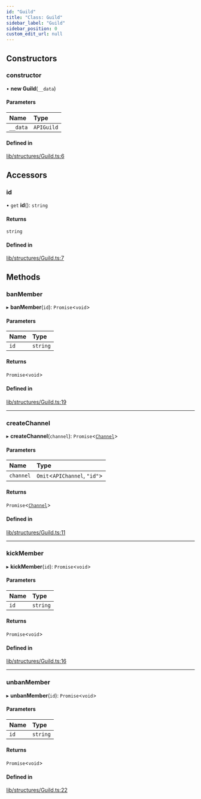 ```yaml
---
id: "Guild"
title: "Class: Guild"
sidebar_label: "Guild"
sidebar_position: 0
custom_edit_url: null
---
```


## Constructors

### constructor

• **new Guild**(`__data`)

#### Parameters

| Name | Type |
| :------ | :------ |
| `__data` | `APIGuild` |

#### Defined in

[lib/structures/Guild.ts:6](https://github.com/Artrix9095/Slythe.js/blob/c7132bf/packages/core/src/lib/structures/Guild.ts#L6)

## Accessors

### id

• `get` **id**(): `string`

#### Returns

`string`

#### Defined in

[lib/structures/Guild.ts:7](https://github.com/Artrix9095/Slythe.js/blob/c7132bf/packages/core/src/lib/structures/Guild.ts#L7)

## Methods

### banMember

▸ **banMember**(`id`): `Promise`<`void`\>

#### Parameters

| Name | Type |
| :------ | :------ |
| `id` | `string` |

#### Returns

`Promise`<`void`\>

#### Defined in

[lib/structures/Guild.ts:19](https://github.com/Artrix9095/Slythe.js/blob/c7132bf/packages/core/src/lib/structures/Guild.ts#L19)

___

### createChannel

▸ **createChannel**(`channel`): `Promise`<[`Channel`](Channel.md)\>

#### Parameters

| Name | Type |
| :------ | :------ |
| `channel` | `Omit`<`APIChannel`, ``"id"``\> |

#### Returns

`Promise`<[`Channel`](Channel.md)\>

#### Defined in

[lib/structures/Guild.ts:11](https://github.com/Artrix9095/Slythe.js/blob/c7132bf/packages/core/src/lib/structures/Guild.ts#L11)

___

### kickMember

▸ **kickMember**(`id`): `Promise`<`void`\>

#### Parameters

| Name | Type |
| :------ | :------ |
| `id` | `string` |

#### Returns

`Promise`<`void`\>

#### Defined in

[lib/structures/Guild.ts:16](https://github.com/Artrix9095/Slythe.js/blob/c7132bf/packages/core/src/lib/structures/Guild.ts#L16)

___

### unbanMember

▸ **unbanMember**(`id`): `Promise`<`void`\>

#### Parameters

| Name | Type |
| :------ | :------ |
| `id` | `string` |

#### Returns

`Promise`<`void`\>

#### Defined in

[lib/structures/Guild.ts:22](https://github.com/Artrix9095/Slythe.js/blob/c7132bf/packages/core/src/lib/structures/Guild.ts#L22)
